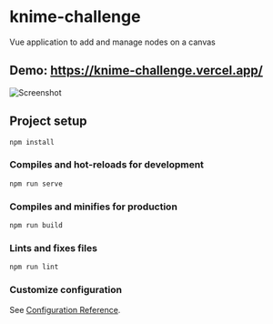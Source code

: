 # knime-challenge
Vue application to add and manage nodes on a canvas

## Demo: https://knime-challenge.vercel.app/

![Screenshot](https://github.com/plastiniq/knime-challenge/blob/master/screen-record.gif)

## Project setup
```
npm install
```

### Compiles and hot-reloads for development
```
npm run serve
```

### Compiles and minifies for production
```
npm run build
```

### Lints and fixes files
```
npm run lint
```

### Customize configuration
See [Configuration Reference](https://cli.vuejs.org/config/).

